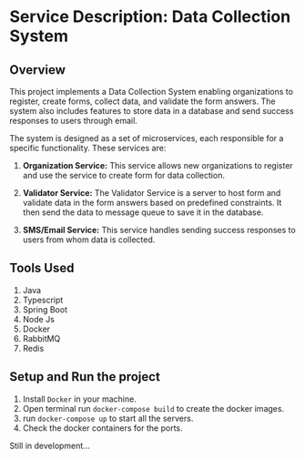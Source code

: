 # Service Description: Data Collection System

## Overview
This project implements a Data Collection System enabling organizations to register, create forms, collect data, and validate the form answers. The system also includes features to store data in a database and send success responses to users through email.

The system is designed as a set of microservices, each responsible for a specific functionality. These services are:

1. **Organization Service:** This service allows new organizations to register and use the service to create form for data collection.

2. **Validator Service:** The Validator Service is a server to host form and validate data in the form answers based on predefined constraints. It then send the data to message queue to save it in the database.

4. **SMS/Email Service:** This service handles sending success responses to users from whom data is collected.


## Tools Used

1. Java
2. Typescript
3. Spring Boot
4. Node Js
5. Docker
6. RabbitMQ
7. Redis

## Setup and Run the project

1. Install ```Docker``` in your machine.
2. Open terminal run ```docker-compose build``` to create the docker images.
3. run ```docker-compose up``` to start all the servers.
4. Check the docker containers for the ports.


Still in development...
